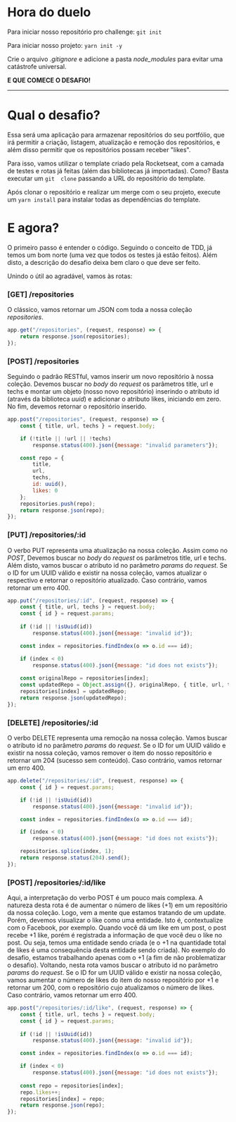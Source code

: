 # Hora do duelo

Para iniciar nosso repositório pro challenge: `git init`

Para iniciar nosso projeto: `yarn init -y`

Crie o arquivo *.gitignore* e adicione a pasta *node_modules* para evitar uma catástrofe universal.

**E QUE COMECE O DESAFIO!**

---

# Qual o desafio?

Essa será uma aplicação para armazenar repositórios do seu portfólio, que irá permitir a criação, listagem, atualização e remoção dos repositórios, e além disso permitir que os repositórios possam receber "likes".

Para isso, vamos utilizar o template criado pela Rocketseat, com a camada de testes e rotas já feitas (além das bibliotecas já importadas). Como? Basta executar um `git  clone` passando a URL do repositório do template.

Após clonar o repositório e realizar um merge com o seu projeto, execute um `yarn install` para instalar todas as dependências do template.

# E agora?

O primeiro passo é entender o código. Seguindo o conceito de TDD, já temos um bom norte (uma vez que todos os testes já estão feitos). Além disto, a descrição do desafio deixa bem claro o que deve ser feito. 

Unindo o útil ao agradável, vamos às rotas:

### [GET] /repositories

O clássico, vamos retornar um JSON com toda a nossa coleção *repositories*.

```jsx
app.get("/repositories", (request, response) => {
    return response.json(repositories);
});
```

### [POST] /repositories

Seguindo o padrão RESTful, vamos inserir um novo repositório à nossa coleção. Devemos buscar no *body* do *request* os parâmetros title, url e techs e montar um objeto (nosso novo repositório) inserindo o atributo id (através da biblioteca *uuid*) e adicionar o atributo likes, iniciando em zero. No fim, devemos retornar o repositório inserido.

```jsx
app.post("/repositories", (request, response) => {
    const { title, url, techs } = request.body;

    if (!title || !url || !techs)
        response.status(400).json({message: "invalid parameters"});

    const repo = {
        title,
        url,
        techs,
        id: uuid(),
        likes: 0
    };
    repositories.push(repo);
    return response.json(repo);
});
```

### [PUT] /repositories/:id

O verbo PUT representa uma atualização na nossa coleção. Assim como no *POST*, Devemos buscar no *body* do *request* os parâmetros title, url e techs. Além disto, vamos buscar o atributo id no parâmetro *params* do *request*. Se o ID for um UUID válido e existir na nossa coleção, vamos atualizar o respectivo e retornar o repositório atualizado. Caso contrário, vamos retornar um erro 400.

```jsx
app.put("/repositories/:id", (request, response) => {
    const { title, url, techs } = request.body;
    const { id } = request.params;
    
    if (!id || !isUuid(id))
        response.status(400).json({message: "invalid id"});

    const index = repositories.findIndex(o => o.id === id);

    if (index < 0)
        response.status(400).json({message: "id does not exists"});
    
    const originalRepo = repositories[index];
    const updatedRepo = Object.assign({}, originalRepo, { title, url, techs });
    repositories[index] = updatedRepo;
    return response.json(updatedRepo);
});
```

### [DELETE] /repositories/:id

O verbo DELETE representa uma remoção na nossa coleção. Vamos buscar o atributo id no parâmetro *params* do *request*. Se o ID for um UUID válido e existir na nossa coleção, vamos remover o item do nosso repositório e retornar um 204 (sucesso sem conteúdo). Caso contrário, vamos retornar um erro 400.

```jsx
app.delete("/repositories/:id", (request, response) => {
    const { id } = request.params;

    if (!id || !isUuid(id))
        response.status(400).json({message: "invalid id"});

    const index = repositories.findIndex(o => o.id === id);

    if (index < 0)
        response.status(400).json({message: "id does not exists"});

    repositories.splice(index, 1);
    return response.status(204).send();
});
```

### [POST] /repositories/:id/like

Aqui, a interpretação do verbo POST é um pouco mais complexa. A natureza desta rota é de aumentar o número de likes (+1) em um repositório da nossa coleção. Logo, vem a mente que estamos tratando de um update. Porém, devemos visualizar o like como uma entidade. Isto é, contextualize com o Facebook, por exemplo. Quando você dá um like em um post, o post recebe +1 like, porém é registrada a informação de que você deu o like no post. Ou seja, temos uma entidade sendo criada (e o +1 na quantidade total de likes é uma consequência desta entidade sendo criada). No exemplo do desafio, estamos trabalhando apenas com o +1 (a fim de não problematizar o desafio). Voltando, nesta rota vamos buscar o atributo id no parâmetro *params* do *request*. Se o ID for um UUID válido e existir na nossa coleção, vamos aumentar o número de likes do item do nosso repositório por +1 e retornar um 200, com o repositório cujo atualizamos o número de likes. Caso contrário, vamos retornar um erro 400.

```jsx
app.post("/repositories/:id/like", (request, response) => {
    const { title, url, techs } = request.body;
    const { id } = request.params;
    
    if (!id || !isUuid(id))
        response.status(400).json({message: "invalid id"});

    const index = repositories.findIndex(o => o.id === id);

    if (index < 0)
        response.status(400).json({message: "id does not exists"});
    
    const repo = repositories[index];
    repo.likes++;
    repositories[index] = repo;
    return response.json(repo);
});
```